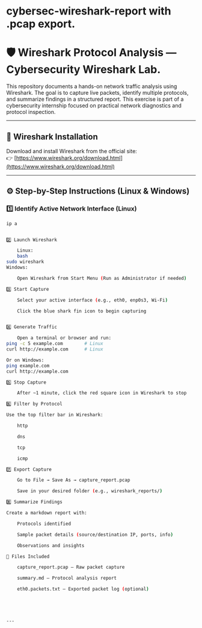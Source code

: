 # cybersec-wireshark-report with .pcap export.
# 🛡️ Wireshark Protocol Analysis — Cybersecurity Wireshark Lab.

This repository documents a hands-on network traffic analysis using Wireshark. The goal is to capture live packets, identify multiple protocols, and summarize findings in a structured report. This exercise is part of a cybersecurity internship focused on practical network diagnostics and protocol inspection.

---

## 🔗 Wireshark Installation

Download and install Wireshark from the official site:  
👉 [https://www.wireshark.org/download.html](https://www.wireshark.org/download.html)

---

## ⚙️ Step-by-Step Instructions (Linux & Windows)

### 1️⃣ Identify Active Network Interface (Linux)
```bash
ip a


2️⃣ Launch Wireshark

    Linux:
    bash
sudo wireshark
Windows:

    Open Wireshark from Start Menu (Run as Administrator if needed)

3️⃣ Start Capture

    Select your active interface (e.g., eth0, enp0s3, Wi-Fi)

    Click the blue shark fin icon to begin capturing


4️⃣ Generate Traffic

    Open a terminal or browser and run:
ping -c 5 example.com        # Linux
curl http://example.com      # Linux

Or on Windows:
ping example.com
curl http://example.com

5️⃣ Stop Capture

    After ~1 minute, click the red square icon in Wireshark to stop

6️⃣ Filter by Protocol

Use the top filter bar in Wireshark:

    http

    dns

    tcp

    icmp

7️⃣ Export Capture

    Go to File → Save As → capture_report.pcap

    Save in your desired folder (e.g., wireshark_reports/)

8️⃣ Summarize Findings

Create a markdown report with:

    Protocols identified

    Sample packet details (source/destination IP, ports, info)

    Observations and insights

📁 Files Included

    capture_report.pcap — Raw packet capture

    summary.md — Protocol analysis report

    eth0.packets.txt — Exported packet log (optional)





---

